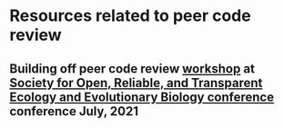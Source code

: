 # Resources related to peer code review
## Building off peer code review [workshop](https://github.com/smwindecker/SORTEE_code_review_072021) at [Society for Open, Reliable, and Transparent Ecology and Evolutionary Biology conference](https://www.sortee.org/) conference July, 2021 
